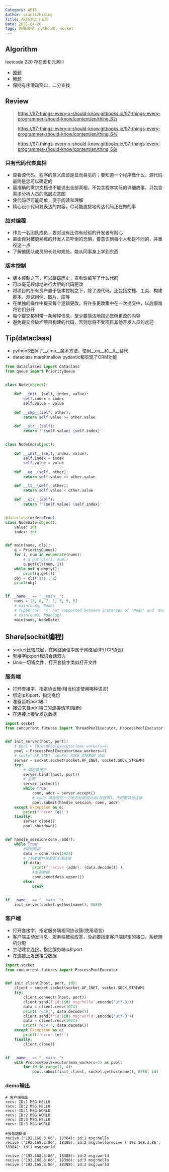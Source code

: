 ```yaml
---
Category: ARTS
Author: qianlizhixing
Title: ARTS第二十五周
Date: 2021-04-26
Tags: 网络编程, python库, socket
---
```


## Algorithm

leetcode 220 存在重复元素III

- [原题](https://leetcode-cn.com/problems/contains-duplicate-iii/)
- [解题](https://github.com/qianlizhixing12/coding-training/blob/main/leetcode/220.py)
- 保持有序滑动窗口，二分查找

## Review

> https://97-things-every-x-should-know.gitbooks.io/97-things-every-programmer-should-know/content/en/thing_62/
>
> https://97-things-every-x-should-know.gitbooks.io/97-things-every-programmer-should-know/content/en/thing_64/
>
> https://97-things-every-x-should-know.gitbooks.io/97-things-every-programmer-should-know/content/en/thing_68/

### 只有代码代表真相

- 查看源代码，程序的意义应该是显而易见的；要知道一个程序做什么，源代码最终是您可以确定的
- 最准确的需求文档也不能说出全部真相，不包含程序实际的详细故事，只包含需求分析人员的高层次意图
- 使代码尽可能简单，便于阅读和理解
- 精心设计代码要表达的内容，尽可能直接地传达代码正在做的事

### 结对编程

- 作为一名团队成员，要对没有比你有经验的开发者有耐心
- 直面你对被更熟练的开发人员吓倒的恐惧，要意识到每个人都是不同的，并重视这一点
- 了解他团队成员的长处和短处，能从同事身上学到东西

### 版本控制

- 版本控制之下，可以跟踪历史，查看谁编写了什么代码
- 可以毫无顾虑地进行大胆的代码更改
- 将项目的所有资产置于版本控制之下，除了源代码，还包括文档、工具、构建脚本、测试用例、图片，库等
- 在单独的操作中提交每个逻辑更改，将许多更改集中在一次提交中，以后很难将它们分开
- 每个提交都附带一条解释信息，至少要简洁地描述您所更改的内容
- 避免提交会破坏项目构建的代码，否则您将不受项目其他开发人员的欢迎

## Tip(dataclass)

- python3去掉了\_\_cmp\_\_魔术方法，使用\_\_eq\_\_和\_\_lt\_\_替代
- dataclass marshmallow pydantic都实现了ORM功能

```python
from dataclasses import dataclass
from queue import PriorityQueue


class Node(object):

    def __init__(self, index, value):
        self.index = index
        self.value = value

    def __cmp__(self, other):
        return self.value >= other.value

    def __str__(self):
        return f'{self.value} {self.index}'


class NodeCmp(object):

    def __init__(self, index, value):
        self.index = index
        self.value = value

    def __eq__(self, other):
        return self.value == other.value

    def __lt__(self, other):
        return self.value < other.value

    def __str__(self):
        return f'{self.value} {self.index}'


@dataclass(order=True)
class NodeDate(object):
    value: int
    index: int


def main(nums, cls):
    q = PriorityQueue()
    for i, num in enumerate(nums):
        # q.put(cls(i, num))
        q.put(cls(num, i))
    while not q.empty():
        print(q.get())
    obj = cls('sss', 2)
    print(obj)


if __name__ == '__main__':
    nums = [3, 6, 7, 1, 5, 9, 8]
    # main(nums, Node)
    # TypeError: '<' not supported between instances of 'Node' and 'Node'
    # main(nums, NodeCmp)
    main(nums, NodeDate)
```

## Share(socket编程)

- socket比较底层，在网络通信中属于网络层(IP/TCP协议)
- 套接字ip:port标识会话双方
- Unix一切皆文件，打开套接字类似打开文件

### 服务端

- 打开套接字，指定协议簇(相当约定使用哪种语言)
- 绑定ip和port，指定身份
- 准备监听port端口
- 接受来自port端口的连接请求(阻断)
- 在连接上接受发送数据

```python
import socket
from concurrent.futures import ThreadPoolExecutor, ProcessPoolExecutor


def init_server(host, port):
    # pool = ThreadPoolExecutor(max_workers=4)
    pool = ProcessPoolExecutor(max_workers=4)
    # socket.AF_INET, socket.SOCK_STREAM 协议
    server = socket.socket(socket.AF_INET, socket.SOCK_STREAM)
    try:
        # 绑定套接字
        server.bind((host, port))
        # 监听
        server.listen(5)
        while True:
            conn, addr = server.accept()
            # todo 单独放在一个地方处理该对话(线程等)，不阻断其他连接
            pool.submit(handle_session, conn, addr)
    except Exception as e:
        print(f'error {e}!')
    finally:
        server.close()
        pool.shutdown()


def handle_session(conn, addr):
    while True:
        #接收数据
        data = conn.recv(1024)
        # ?判断客户端是否关闭连接
        if data:
            print(f'recive {addr}: {data.decode()}')
            #发送数据
            conn.send(data.upper())
        else:
            break


if __name__ == "__main__":
    init_server(socket.gethostname(), 8888)
```

### 客户端

- 打开套接字，指定服务端相同协议簇(使用语言)
- 客户端主动发消息，服务端被动应答，没必要指定客户端绑定的接口，系统随机分配
- 主动建立连接，指定服务端ip和port
- 在连接上发送接受数据

```python
import socket
from concurrent.futures import ProcessPoolExecutor


def init_client(host, port, id):
    client = socket.socket(socket.AF_INET, socket.SOCK_STREAM)
    try:
        client.connect((host, port))
        client.send(f'id:{id} msg:hello'.encode('utf-8'))
        data = client.recv(1024)
        print('recv:', data.decode())
        client.send(f'id:{id} msg:world'.encode('utf-8'))
        data = client.recv(1024)
        print('recv:', data.decode())
    except Exception as e:
        print(f'error {e}!')
    finally:
        client.close()


if __name__ == "__main__":
    with ProcessPoolExecutor(max_workers=2) as pool:
        for id in range(1, 4):
            pool.submit(init_client, socket.gethostname(), 8888, id)
```

### demo输出

```shell
# 客户端输出
recv: ID:1 MSG:HELLO
recv: ID:2 MSG:HELLO
recv: ID:1 MSG:WORLD
recv: ID:2 MSG:WORLD
recv: ID:3 MSG:HELLO
recv: ID:3 MSG:WORLD

#服务端输出
recive ('192.168.3.86', 18384): id:1 msg:hello
recive ('192.168.3.86', 18385): id:2 msg:hellorecive ('192.168.3.86', 18384): id:1 msg:world

recive ('192.168.3.86', 18385): id:2 msg:world
recive ('192.168.3.86', 18398): id:3 msg:hello
recive ('192.168.3.86', 18398): id:3 msg:world
```

